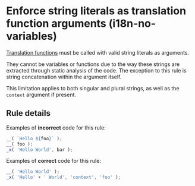 # Enforce string literals as translation function arguments (i18n-no-variables)

[Translation functions](https://github.com/WordPress/gutenberg/blob/master/packages/i18n/README.md#api) must be called with valid string literals as arguments.

They cannot be variables or functions due to the way these strings are extracted through static analysis of the code. The exception to this rule is string concatenation within the argument itself.

This limitation applies to both singular and plural strings, as well as the `context` argument if present.

## Rule details

Examples of **incorrect** code for this rule:

```js
__( `Hello ${foo}` );
__( foo );
_x( 'Hello World', bar );
```

Examples of **correct** code for this rule:

```js
__( 'Hello World' );
_x( 'Hello' + ' World', 'context', 'foo' );
```
